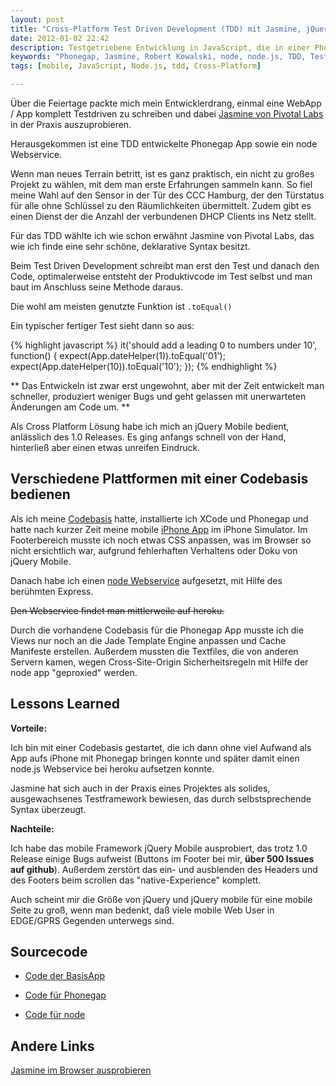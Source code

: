 ```yaml
---
layout: post
title: "Cross-Platform Test Driven Development (TDD) mit Jasmine, jQuery Mobile, Phonegap und node"
date: 2012-01-02 22:42
description: Testgetriebene Entwicklung in JavaScript, die in einer Phonegap App und node.js Service aufging
keywords: "Phonegap, Jasmine, Robert Kowalski, node, node.js, TDD, Test Driven, JavaScript"
tags: [mobile, JavaScript, Node.js, tdd, Cross-Platform]

---
```

Über die Feiertage packte mich mein Entwicklerdrang, einmal eine WebApp / App komplett Testdriven zu schreiben
und dabei [Jasmine von Pivotal Labs](http://pivotal.github.com/jasmine/) in der Praxis auszuprobieren.

Herausgekommen ist eine TDD entwickelte Phonegap App sowie ein node Webservice.

<!-- more -->

Wenn man neues Terrain betritt, ist es ganz praktisch, ein nicht zu großes Projekt zu wählen, mit dem man erste Erfahrungen sammeln kann. So fiel meine Wahl auf den Sensor in der Tür des CCC Hamburg, der den Türstatus für alle ohne Schlüssel zu den Räumlichkeiten übermittelt. Zudem gibt es einen Dienst der die Anzahl der verbundenen DHCP Clients ins Netz stellt.

Für das TDD wählte ich wie schon erwähnt Jasmine von Pivotal Labs, das wie ich finde eine sehr schöne, deklarative Syntax besitzt.

Beim Test Driven Development schreibt man erst den Test und danach den Code, optimalerweise entsteht der Produktivcode im Test selbst und man baut im Anschluss seine Methode daraus.

Die wohl am meisten genutzte Funktion ist ``` .toEqual() ```

Ein typischer fertiger Test sieht dann so aus:

{% highlight javascript %}
it('should add a leading 0 to numbers under 10', function() {
  expect(App.dateHelper(1)).toEqual('01');
  expect(App.dateHelper(10)).toEqual('10');
});
{% endhighlight %}

** Das Entwickeln ist zwar erst ungewohnt, aber mit der Zeit entwickelt man schneller, produziert weniger Bugs und geht gelassen mit unerwarteten Änderungen am Code um. **

Als Cross Platform Lösung habe ich mich an jQuery Mobile bedient, anlässlich des 1.0 Releases.
Es ging anfangs schnell von der Hand, hinterließ aber einen etwas unreifen Eindruck.

Verschiedene Plattformen mit einer Codebasis bedienen
-----------------------------------------------------

Als ich meine <a href="https://github.com/robertkowalski/doorisMobile-base" rel="nofollow">Codebasis</a>
hatte, installierte ich XCode und Phonegap und hatte nach kurzer Zeit meine mobile
<a href="https://github.com/robertkowalski/doorisMobile-phonegap" rel="nofollow">iPhone App</a>
im iPhone Simulator. Im Footerbereich musste ich noch etwas CSS anpassen, was im Browser so nicht ersichtlich war,
aufgrund fehlerhaften Verhaltens oder Doku von jQuery Mobile.

Danach habe ich einen <a href="https://github.com/robertkowalski/doorisMobile-node" rel="nofollow">node Webservice</a> aufgesetzt, mit Hilfe des berühmten Express.

<s>Den Webservice findet man mittlerweile auf heroku.</s>

Durch die vorhandene Codebasis für die Phonegap App musste ich die Views nur noch an die Jade Template Engine anpassen und Cache Manifeste erstellen. Außerdem mussten die Textfiles, die von anderen Servern kamen, wegen Cross-Site-Origin Sicherheitsregeln mit Hilfe der node app "geproxied" werden.


Lessons Learned
---------------

**Vorteile:**

Ich bin mit einer Codebasis gestartet, die ich dann ohne viel Aufwand als App aufs iPhone mit Phonegap bringen konnte und später damit einen node.js Webservice bei heroku aufsetzen konnte.

Jasmine hat sich auch in der Praxis eines Projektes als solides, ausgewachsenes Testframework bewiesen, das durch selbstsprechende Syntax überzeugt.


**Nachteile:**

Ich habe das mobile Framework jQuery Mobile ausprobiert, das trotz 1.0 Release einige Bugs aufweist
(Buttons im Footer bei mir, **über 500 Issues auf github**). Außerdem zerstört das ein- und ausblenden des Headers
und des Footers beim scrollen das "native-Experience" komplett.

Auch scheint mir die Größe von jQuery und jQuery mobile für eine mobile Seite zu groß, wenn man bedenkt, daß viele mobile Web User in EDGE/GPRS Gegenden unterwegs sind.

Sourcecode
----------

+ <a href="https://github.com/robertkowalski/doorisMobile-base" rel="nofollow">Code der BasisApp</a>

+ <a href="https://github.com/robertkowalski/doorisMobile-phonegap" rel="nofollow">Code für Phonegap</a>

+ <a href="https://github.com/robertkowalski/doorisMobile-node" rel="nofollow">Code für node</a>


Andere Links
------------

[Jasmine im Browser ausprobieren](http://tryjasmine.com)

<img src="http://vg09.met.vgwort.de/na/c41ee1d9211d420e8a762d0d850762df" width="1" height="1" alt="">
